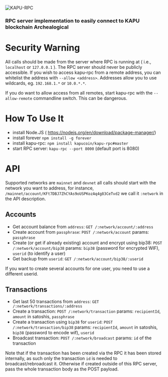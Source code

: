 ![KAPU-RPC](https://i.imgur.com/Qhri07h.png)

### RPC server implementation to easily connect to KAPU blockchain Archealogical

# Security Warning
All calls should be made from the server where RPC is running at ( i.e., `localhost` or `127.0.0.1` ). The RPC server should never be publicly accessible. If you wish to access kapu-rpc from a remote address, you can whitelist the address with `--allow <address>`. Addresses allow you to use wildcards, eg. `192.168.1.*` or `10.0.*.*`.

If you do want to allow access from all remotes, start kapu-rpc with the `--allow-remote` commandline switch. This can be dangerous.

# How To Use It
- install Node.JS ( https://nodejs.org/en/download/package-manager/)
- install forever `npm install -g forever`
- install kapu-rpc: `npm install kapucoin/kapu-rpc#master`
- start RPC server: `kapu-rpc --port 8000` (default port is 8080)

# API
Supported networks are `mainnet` and `devnet` all calls should start with the network you want to address, for instance,  `/mainnet/account/KFt7DBJ7ZhCYAs9oUSPKozAq4g83CeTvd2` we call it `:network` in the API description.

## Accounts
- Get account balance from `address`: `GET /:network/account/:address`
- Create account from `passphrase`: `POST /:network/account` params: `passphrase`
- Create (or get if already existing) account and encrypt using bip38: `POST /:network/account/bip38` params: `bip38` (password for encrypted WIF), `userid` (to identify a user)
- Get backup from `userid`: `GET /:network/account/bip38/:userid`

If you want to create several accounts for one user, you need to use a different userid.

## Transactions
- Get last 50 transactions from `address`: `GET /:network/transactions/:address`
- Create a transaction: `POST /:network/transaction` params: `recipientId`, `amount` in satoshis, `passphrase`
- Create a transaction using `bip38` for `userid`: `POST /:network/transaction/bip38` params: `recipientId`, `amount` in satoshis, `bip38` (password to encode wif), `userid`
- Broadcast transaction: `POST /:network/broadcast` params: `id` of the transaction

Note that if the transaction has been created via the RPC it has been stored internally, as such only the transaction `id` is needed to broadcast/rebroadcast it. Otherwise if created outside of this RPC server, pass the whole transaction body as the POST payload.
